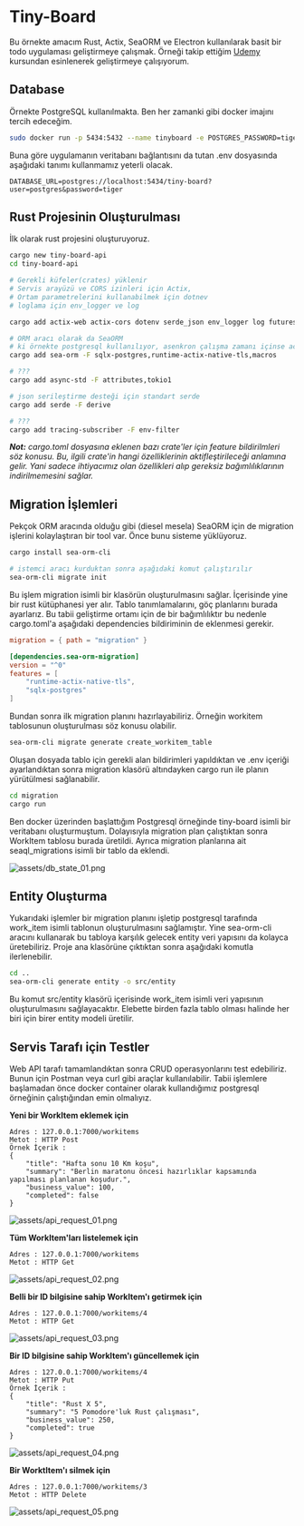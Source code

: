 # Tiny-Board

Bu örnekte amacım Rust, Actix, SeaORM ve Electron kullanılarak basit bir todo uygulaması geliştirmeye çalışmak. Örneği takip ettiğim [Udemy](https://www.udemy.com/course/build-a-todolist-with-actix-web-rust-and-electron-vue) kursundan esinlenerek geliştirmeye çalışıyorum.

## Database

Örnekte PostgreSQL kullanılmakta. Ben her zamanki gibi docker imajını tercih edeceğim.

```bash
sudo docker run -p 5434:5432 --name tinyboard -e POSTGRES_PASSWORD=tiger -d postgres
```

Buna göre uygulamanın veritabanı bağlantısını da tutan .env dosyasında aşağıdaki tanımı kullanmamız yeterli olacak.

```.env
DATABASE_URL=postgres://localhost:5434/tiny-board?user=postgres&password=tiger
```

## Rust Projesinin Oluşturulması

İlk olarak rust projesini oluşturuyoruz.

```bash
cargo new tiny-board-api
cd tiny-board-api

# Gerekli küfeler(crates) yüklenir
# Servis arayüzü ve CORS izinleri için Actix, 
# Ortam parametrelerini kullanabilmek için dotnev
# loglama için env_logger ve log

cargo add actix-web actix-cors dotenv serde_json env_logger log futures

# ORM aracı olarak da SeaORM
# ki örnekte postgresql kullanılıyor, asenkron çalışma zamanı içinse actix-runtime
cargo add sea-orm -F sqlx-postgres,runtime-actix-native-tls,macros

# ???
cargo add async-std -F attributes,tokio1

# json serileştirme desteği için standart serde
cargo add serde -F derive

# ???
cargo add tracing-subscriber -F env-filter
```

_**Not:** cargo.toml dosyasına eklenen bazı crate'ler için feature bildirilmleri söz konusu. Bu, ilgili crate'in hangi özelliklerinin aktifleştirileceği anlamına gelir. Yani sadece ihtiyacımız olan özellikleri alıp gereksiz bağımlılıklarının indirilmemesini sağlar._

## Migration İşlemleri

Pekçok ORM aracında olduğu gibi (diesel mesela) SeaORM için de migration işlerini kolaylaştıran bir tool var. Önce bunu sisteme yüklüyoruz.

```bash
cargo install sea-orm-cli

# istemci aracı kurduktan sonra aşağıdaki komut çalıştırılır
sea-orm-cli migrate init
```

Bu işlem migration isimli bir klasörün oluşturulmasını sağlar. İçerisinde yine bir rust kütüphanesi yer alır. Tablo tanımlamalarını, göç planlarını burada ayarlarız. Bu tabii geliştirme ortamı için de bir bağımlılıktır bu nedenle cargo.toml'a aşağıdaki dependencies bildiriminin de eklenmesi gerekir.

```toml
migration = { path = "migration" }

[dependencies.sea-orm-migration]
version = "^0"
features = [
    "runtime-actix-native-tls",
    "sqlx-postgres"
]
```

Bundan sonra ilk migration planını hazırlayabiliriz. Örneğin workitem tablosunun oluşturulması söz konusu olabilir.

```bash
sea-orm-cli migrate generate create_workitem_table
```

Oluşan dosyada tablo için gerekli alan bildirimleri yapıldıktan ve .env içeriği ayarlandıktan sonra migration klasörü altındayken cargo run ile planın yürütülmesi sağlanabilir.

```bash
cd migration
cargo run
```

Ben docker üzerinden başlattığım Postgresql örneğinde tiny-board isimli bir veritabanı oluşturmuştum. Dolayısıyla migration plan çalıştıktan sonra WorkItem tablosu burada üretildi. Ayrıca migration planlarına ait seaql_migrations isimli bir tablo da eklendi.

![assets/db_state_01.png](assets/db_state_01.png)

## Entity Oluşturma

Yukarıdaki işlemler bir migration planını işletip postgresql tarafında work_item isimli tablonun oluşturulmasını sağlamıştır. Yine sea-orm-cli aracını kullanarak bu tabloya karşılık gelecek entity veri yapısını da kolayca üretebiliriz. Proje ana klasörüne çıktıktan sonra aşağıdaki komutla ilerlenebilir.

```bash
cd ..
sea-orm-cli generate entity -o src/entity
```

Bu komut src/entity klasörü içerisinde work_item isimli veri yapısının oluşturulmasını sağlayacaktır. Elebette birden fazla tablo olması halinde her biri için birer entity modeli üretilir.

## Servis Tarafı için Testler

Web API tarafı tamamlandıktan sonra CRUD operasyonlarını test edebiliriz. Bunun için Postman veya curl gibi araçlar kullanılabilir. Tabii işlemlere başlamadan önce docker container olarak kullandığımız postgresql örneğinin çalıştığından emin olmalıyız.

**Yeni bir WorkItem eklemek için**

```text
Adres : 127.0.0.1:7000/workitems
Metot : HTTP Post
Örnek İçerik : 
{
    "title": "Hafta sonu 10 Km koşu",
    "summary": "Berlin maratonu öncesi hazırlıklar kapsamında yapılması planlanan koşudur.",
    "business_value": 100,
    "completed": false
}
```

![assets/api_request_01.png](assets/api_request_01.png)

**Tüm WorkItem'ları listelemek için**

```text
Adres : 127.0.0.1:7000/workitems
Metot : HTTP Get
```

![assets/api_request_02.png](assets/api_request_02.png)

**Belli bir ID bilgisine sahip WorkItem'ı getirmek için**

```text
Adres : 127.0.0.1:7000/workitems/4
Metot : HTTP Get
```

![assets/api_request_03.png](assets/api_request_03.png)

**Bir ID bilgisine sahip WorkItem'ı güncellemek için**

```text
Adres : 127.0.0.1:7000/workitems/4
Metot : HTTP Put
Örnek İçerik : 
{
    "title": "Rust X 5",
    "summary": "5 Pomodore'luk Rust çalışması",
    "business_value": 250,
    "completed": true
}
```

![assets/api_request_04.png](assets/api_request_04.png)

**Bir WorktItem'ı silmek için**

```text
Adres : 127.0.0.1:7000/workitems/3
Metot : HTTP Delete
```

![assets/api_request_05.png](assets/api_request_05.png)